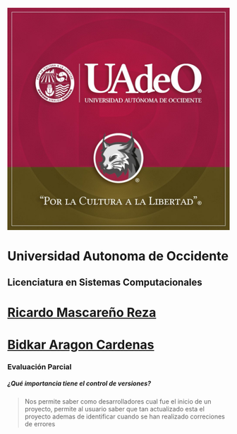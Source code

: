 ![LINCES](PIC_LINCES.jpeg)
# Universidad Autonoma de Occidente

## Licenciatura en Sistemas Computacionales

# [Ricardo Mascareño Reza](https://github.com/Falconx94)
# [Bidkar Aragon Cardenas](https://github.com/bidkar)

### Evaluación Parcial


##### ¿Qué importancia tiene el control de versiones?

> Nos permite saber como desarrolladores
> cual fue el inicio de un proyecto,
> permite al usuario saber que tan actualizado esta el proyecto
> ademas de identificar cuando se han realizado correciones de errores
